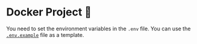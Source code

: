 # Docker Project 🐳

You need to set the environment variables in the `.env` file. You can use the [`.env.example`](.env.example) file as a template.
